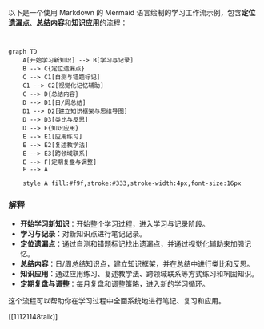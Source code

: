以下是一个使用 Markdown 的 Mermaid 语言绘制的学习工作流示例，包含**定位遗漏点**、**总结内容**和**知识应用**的流程：


```mermaid


graph TD
    A[开始学习新知识] --> B[学习与记录]
    B --> C{定位遗漏点}
    C --> C1[自测与错题标记]
    C1 --> C2[视觉化记忆辅助]
    C --> D{总结内容}
    D --> D1[日/周总结]
    D1 --> D2[建立知识框架与思维导图]
    D --> D3[类比与反思]
    D --> E{知识应用}
    E --> E1[应用练习]
    E --> E2[复述教学法]
    E --> E3[跨领域联系]
    E --> F[定期复盘与调整]
    F --> A
    
    style A fill:#f9f,stroke:#333,stroke-width:4px,font-size:16px
```


### 解释

- **开始学习新知识**：开始整个学习过程，进入学习与记录阶段。
- **学习与记录**：对新知识点进行笔记记录。
- **定位遗漏点**：通过自测和错题标记找出遗漏点，并通过视觉化辅助来加强记忆。
- **总结内容**：日/周总结知识点，建立知识框架，并在总结中进行类比和反思。
- **知识应用**：通过应用练习、复述教学法、跨领域联系等方式练习和巩固知识。
- **定期复盘与调整**：每月复盘和调整策略，进入新的学习循环。

这个流程可以帮助你在学习过程中全面系统地进行笔记、复习和应用。

[[11121148talk]]



